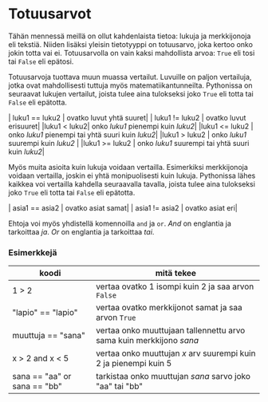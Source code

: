# Totuusarvot

Tähän mennessä meillä on ollut kahdenlaista tietoa: lukuja ja merkkijonoja eli tekstiä. Niiden lisäksi yleisin tietotyyppi on totuusarvo, joka kertoo onko jokin totta vai ei. Totuusarvolla on vain kaksi mahdollista arvoa: ```True``` eli tosi tai ```False``` eli epätosi.

Totuusarvoja tuottava muun muassa vertailut. Luvuille on paljon vertailuja, jotka ovat mahdollisesti tuttuja myös matematiikantunneilta. Pythonissa on seuraavat lukujen vertailut, joista tulee aina tulokseksi joko ```True``` eli totta tai ```False``` eli epätotta.

| luku1 == luku2 |  ovatko luvut yhtä suuret|
| luku1 != luku2  |  ovatko luvut erisuuret|
|luku1 < luku2|  onko _luku1_ pienempi kuin _luku2_|
|luku1 <= luku2 |  onko _luku1_ pienempi tai yhtä suuri kuin _luku2_|
|luku1 > luku2 |  onko _luku1_ suurempi kuin _luku2_ |
|luku1 >= luku2 |  onko _luku1_ suurempi tai yhtä suuri kuin _luku2_|

Myös muita asioita kuin lukuja voidaan vertailla. Esimerkiksi merkkijonoja voidaan vertailla, joskin ei yhtä monipuolisesti kuin lukuja. Pythonissa lähes kaikkea voi vertailla kahdella seuraavalla tavalla, joista tulee aina tulokseksi joko ```True``` eli totta tai ```False``` eli epätotta.

| asia1 == asia2 |  ovatko asiat samat|
| asia1 != asia2  |  ovatko asiat eri|

Ehtoja voi myös yhdistellä komennoilla ```and``` ja ```or```. _And_ on englantia ja tarkoittaa _ja_. _Or_ on englantia ja tarkoittaa _tai_.


### Esimerkkejä

| koodi | mitä tekee |
| ----- | ---------- |
| 1 > 2 | vertaa ovatko 1 isompi kuin 2 ja saa arvon ```False``` |
| "lapio" == "lapio" | vertaa ovatko merkkijonot samat ja saa arvon ```True```|
|muuttuja == "sana"| vertaa onko muuttujaan tallennettu arvo sama kuin merkkijono _sana_|
|x > 2 and x < 5| vertaa onko muuttujan _x_ arv suurempi kuin 2 ja pienempi kuin 5|
|sana == "aa" or sana == "bb" | tarkistaa onko muuttujan _sana_ sarvo joko "aa" tai "bb"|


